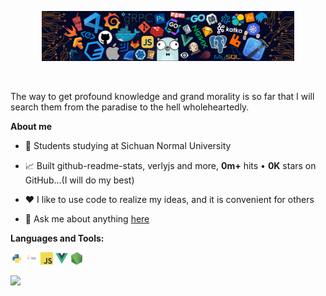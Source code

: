 <p align="center"><a href="https://anuraghazra.github.io"><img width="80%" src="./assets/header_.png" /></a></p>

<br />

The way to get profound knowledge and grand morality is so far that I will search them from the paradise to the hell wholeheartedly.

**About me**

- 💼 Students studying at Sichuan Normal University

- 📈 Built github-readme-stats, verlyjs and more, **0m+** hits • **0K** stars on GitHub...(I will do my best)

- ❤️ I like to use code to realize my ideas, and it is convenient for others

- 💬 Ask me about anything [here](https://github.com/ZhaoMeng0918/ZhaoMeng0918/issues)



**Languages and Tools:**  

<code><img height="20" src="https://raw.githubusercontent.com/github/explore/80688e429a7d4ef2fca1e82350fe8e3517d3494d/topics/python/python.png"></code>
<code><img height="20" src="https://raw.githubusercontent.com/github/explore/80688e429a7d4ef2fca1e82350fe8e3517d3494d/topics/java/java.png"></code>
<code><img height="20" src="https://raw.githubusercontent.com/github/explore/80688e429a7d4ef2fca1e82350fe8e3517d3494d/topics/javascript/javascript.png"></code>
<code><img height="20" src="https://raw.githubusercontent.com/github/explore/5c058a388828bb5fde0bcafd4bc867b5bb3f26f3/topics/vue/vue.png"></code>
<code><img height="20" src="https://raw.githubusercontent.com/github/explore/80688e429a7d4ef2fca1e82350fe8e3517d3494d/topics/nodejs/nodejs.png"></code>    


![](https://github-readme-stats.vercel.app/api?username=ZhaoMeng0918&show_icons=true&count_private=true)
